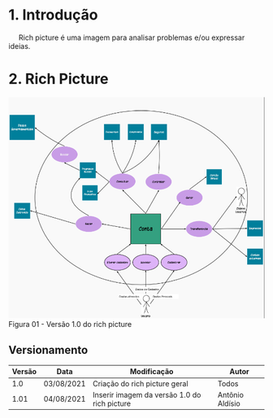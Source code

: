 # 1. Introdução 

<p style="text-indent: 20px; align = "justify"> 
Rich picture é uma imagem para analisar problemas e/ou expressar ideias.
</p>

# 2. Rich Picture
<img width="800px" src="../../assets/RichPicture/v01.png" alt="RichPictureV01">
<figcaption>Figura 01 - Versão 1.0 do rich picture  </figcaption>


## Versionamento
<center>

| Versão | Data | Modificação | Autor |
|--|--|--|--|
| 1.0  | 03/08/2021 | Criação do rich picture  geral | Todos |
| 1.01 | 04/08/2021 | Inserir imagem da versão 1.0 do rich picture | Antônio Aldísio |


</center>